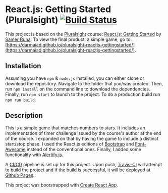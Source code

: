 # React.js: Getting Started (Pluralsight) [![Build Status](https://travis-ci.org/Darmaiad/pluralsight-reactjs-gettingstarted.svg?branch=master)](https://travis-ci.org/Darmaiad/pluralsight-reactjs-gettingstarted)

This project is based on the [Pluralsight](https://www.pluralsight.com/) course: [React.js: Getting Started](https://app.pluralsight.com/library/courses/react-js-getting-started/table-of-contents) by [Samer Buna](https://github.com/samerbuna). To view the final product, a simple game, go to: [https://darmaiad.github.io/pluralsight-reactjs-gettingstarted/](https://darmaiad.github.io/pluralsight-reactjs-gettingstarted/).

## Installation
Assuming you have `npm` & `node.js` installed, you can either clone or download the repository. Navigate to the folder that you/was created. Then, run `npm install` on the command line to download the dependencies. Finally, run `npm start` to launch to the project. To do a production build run `npm run build`.

## Description
This is a simple game that matches numbers to stars. It includes an implementation of timer challenge issued by the course's author at the end of the course. I expanded on that by having the game to include a distinct start/stop phase. I used the React.js editions of [Bootstrap](https://react-bootstrap.github.io/getting-started.html) and [Font-Awesome](https://www.npmjs.com/package/react-fontawesome) instead of the conventional ones. Finally, I added some functionality with [Alertify.js](http://alertifyjs.com/).

A [CI/CD](https://en.wikipedia.org/wiki/CI/CD) pipeline is set up for this project. Upon push, [Travis-CI](https://travis-ci.org/) will attempt to build the project and if the build is successful, it will be deployed at [Github Pages](https://pages.github.com/).

This project was bootstrapped with [Create React App](https://github.com/facebookincubator/create-react-app).

